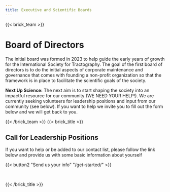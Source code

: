 ```yaml
---
title: Executive and Scientific Boards
---
```

{{< brick_team >}}

# Board of Directors

The initial board was formed in 2023 to help guide the early years of growth for the International Society for Tractography. The goal of the first board of directors is to do the initial aspects of corporate maintenance and governance that comes with founding a non-profit organization so that the framework is in place to facilitate the scientific goals of the society.

<b>Next Up Science:</b> The next aim is to start shaping the society into an impactful resource for our community (WE NEED YOUR HELP!). We are currently seeking volunteers for leadership positions and input from our community (see below). If you want to help we invite you to fill out the form below and we will get back to you.

{{< /brick_team >}}
{{< brick_title >}}

## Call for Leadership Positions

If you want to help or be added to our contact list, please follow the link below and provide us with some basic information about yourself

{{< button2 "Send us your info" "/get-started/" >}}

&nbsp;

{{< /brick_title >}}